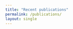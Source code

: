 ```yaml
---
title: "Recent publications"
permalink: /publications/
layout: single
---
```


<iframe src="https://infosec-internal.cs.ucl.ac.uk/publications/></iframe>
